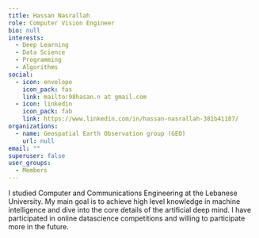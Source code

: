 ```yaml
---
title: Hassan Nasrallah
role: Computer Vision Engineer
bio: null
interests:
  - Deep Learning
  - Data Science
  - Programming
  - Algorithms
social:
  - icon: envelope
    icon_pack: fas
    link: mailto:98hasan.n at gmail.com
  - icon: linkedin
    icon_pack: fab
    link: https://www.linkedin.com/in/hassan-nasrallah-381b41187/
organizations:
  - name: Geospatial Earth Observation group (GEO)
    url: null
email: ""
superuser: false
user_groups:
  - Members
---
```

I studied Computer and Communications Engineering at the Lebanese University. My main goal is to achieve high level knowledge in machine intelligence and dive into the core details of the artificial deep mind. I have participated in online datascience competitions and willing to participate more in the future. 